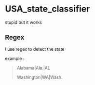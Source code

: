 # USA_state_classifier
stupid but it works
## Regex
I use regex to detect the state

example :
> Alabama|Ala\.|AL 
> 
> Washington|WA|Wash\.
